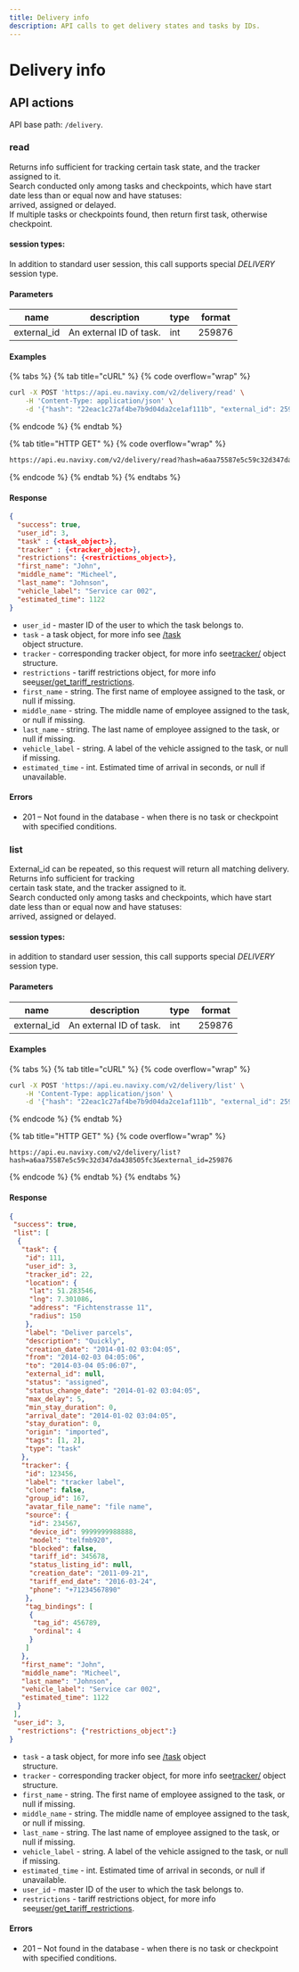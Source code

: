 ```yaml
---
title: Delivery info
description: API calls to get delivery states and tasks by IDs.
---
```


# Delivery info

## API actions

API base path: `/delivery`.

### read

Returns info sufficient for tracking certain task state, and the tracker assigned to it.\
Search conducted only among tasks and checkpoints, which have start date less than or equal now and have statuses:\
arrived, assigned or delayed.\
If multiple tasks or checkpoints found, then return first task, otherwise checkpoint.

#### session types:

In addition to standard user session, this call supports special _DELIVERY_ session type.

#### Parameters

| name         | description             | type | format |
| ------------ | ----------------------- | ---- | ------ |
| external\_id | An external ID of task. | int  | 259876 |

#### Examples

{% tabs %}
{% tab title="cURL" %}
{% code overflow="wrap" %}
```sh
curl -X POST 'https://api.eu.navixy.com/v2/delivery/read' \
    -H 'Content-Type: application/json' \
    -d '{"hash": "22eac1c27af4be7b9d04da2ce1af111b", "external_id": 259876}'
```
{% endcode %}
{% endtab %}

{% tab title="HTTP GET" %}
{% code overflow="wrap" %}
```sh
https://api.eu.navixy.com/v2/delivery/read?hash=a6aa75587e5c59c32d347da438505fc3&external_id=259876
```
{% endcode %}
{% endtab %}
{% endtabs %}

#### Response

```json
{
  "success": true,
  "user_id": 3,
  "task" : {<task_object>},
  "tracker" : {<tracker_object>},
  "restrictions": {<restrictions_object>},
  "first_name": "John",
  "middle_name": "Micheel",
  "last_name": "Johnson",
  "vehicle_label": "Service car 002",
  "estimated_time": 1122
}
```

* `user_id` - master ID of the user to which the task belongs to.
* `task` - a task object, for more info see [/task](../../../introduction/resources/tracking/broken-reference/)\
  object structure.
* `tracker` - corresponding tracker object, for more info see[tracker/](../../../introduction/resources/tracking/broken-reference/) object structure.
* `restrictions` - tariff restrictions object, for more info see[user/get\_tariff\_restrictions](../../../introduction/resources/tracking/broken-reference/).
* `first_name` - string. The first name of employee assigned to the task, or null if missing.
* `middle_name` - string. The middle name of employee assigned to the task, or null if missing.
* `last_name` - string. The last name of employee assigned to the task, or null if missing.
* `vehicle_label` - string. A label of the vehicle assigned to the task, or null if missing.
* `estimated_time` - int. Estimated time of arrival in seconds, or null if unavailable.

#### Errors

* 201 – Not found in the database - when there is no task or checkpoint with specified conditions.

### list

External\_id can be repeated, so this request will return all matching delivery. Returns info sufficient for tracking\
certain task state, and the tracker assigned to it.\
Search conducted only among tasks and checkpoints, which have start date less than or equal now and have statuses:\
arrived, assigned or delayed.

#### session types:

in addition to standard user session, this call supports special _DELIVERY_ session type.

#### Parameters

| name         | description             | type | format |
| ------------ | ----------------------- | ---- | ------ |
| external\_id | An external ID of task. | int  | 259876 |

#### Examples

{% tabs %}
{% tab title="cURL" %}
{% code overflow="wrap" %}
```sh
curl -X POST 'https://api.eu.navixy.com/v2/delivery/list' \
    -H 'Content-Type: application/json' \
    -d '{"hash": "22eac1c27af4be7b9d04da2ce1af111b", "external_id": 259876}'
```
{% endcode %}
{% endtab %}

{% tab title="HTTP GET" %}
{% code overflow="wrap" %}
```http
https://api.eu.navixy.com/v2/delivery/list?hash=a6aa75587e5c59c32d347da438505fc3&external_id=259876
```
{% endcode %}
{% endtab %}
{% endtabs %}

#### Response

```json
{
 "success": true,
 "list": [
  {
   "task": {
    "id": 111,
    "user_id": 3,
    "tracker_id": 22,
    "location": {
     "lat": 51.283546,
     "lng": 7.301086,
     "address": "Fichtenstrasse 11",
     "radius": 150
    },
    "label": "Deliver parcels",
    "description": "Quickly",
    "creation_date": "2014-01-02 03:04:05",
    "from": "2014-02-03 04:05:06",
    "to": "2014-03-04 05:06:07",
    "external_id": null,
    "status": "assigned",
    "status_change_date": "2014-01-02 03:04:05",
    "max_delay": 5,
    "min_stay_duration": 0,
    "arrival_date": "2014-01-02 03:04:05",
    "stay_duration": 0,
    "origin": "imported",
    "tags": [1, 2],
    "type": "task"
   },
   "tracker": {
    "id": 123456,
    "label": "tracker label",
    "clone": false,
    "group_id": 167,
    "avatar_file_name": "file name",
    "source": {
     "id": 234567,
     "device_id": 9999999988888,
     "model": "telfmb920",
     "blocked": false,
     "tariff_id": 345678,
     "status_listing_id": null,
     "creation_date": "2011-09-21",
     "tariff_end_date": "2016-03-24",
     "phone": "+71234567890"
    },
    "tag_bindings": [
     {
      "tag_id": 456789,
      "ordinal": 4
     }
    ]
   },
   "first_name": "John",
   "middle_name": "Micheel",
   "last_name": "Johnson",
   "vehicle_label": "Service car 002",
   "estimated_time": 1122
  }
 ],
 "user_id": 3,
  "restrictions": {"restrictions_object":}
}
```

* `task` - a task object, for more info see [/task](../../../introduction/resources/tracking/broken-reference/) object\
  structure.
* `tracker` - corresponding tracker object, for more info see[tracker/](../../../introduction/resources/tracking/broken-reference/) object structure.
* `first_name` - string. The first name of employee assigned to the task, or null if missing.
* `middle_name` - string. The middle name of employee assigned to the task, or null if missing.
* `last_name` - string. The last name of employee assigned to the task, or null if missing.
* `vehicle_label` - string. A label of the vehicle assigned to the task, or null if missing.
* `estimated_time` - int. Estimated time of arrival in seconds, or null if unavailable.
* `user_id` - master ID of the user to which the task belongs to.
* `restrictions` - tariff restrictions object, for more info see[user/get\_tariff\_restrictions](../../../introduction/resources/tracking/broken-reference/).

#### Errors

* 201 – Not found in the database - when there is no task or checkpoint with specified conditions.
